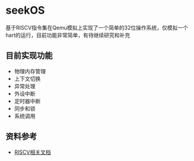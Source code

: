 # seekOS
基于RISCV指令集在Qemu模拟上实现了一个简单的32位操作系统，仅模拟一个hart的运行，目前功能非常简单，有待继续研究和补充

## 目前实现功能
+ 物理内存管理
+ 上下文切换
+ 异常处理
+ 外设中断
+ 定时器中断
+ 同步和锁
+ 系统调用

## 资料参考
+ [RISCV相关文档](https://github.com/alexli8/seekOS/tree/main/reference)
